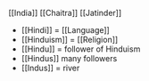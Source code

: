 [[India]]
[[Chaitra]]
[[Jatinder]]
- [[Hindi]] = [[Language]]
- [[Hinduism]] = [[Religion]]
- [[Hindu]] = follower of Hinduism
- [[Hindus]] many followers
- [[Indus]] = river